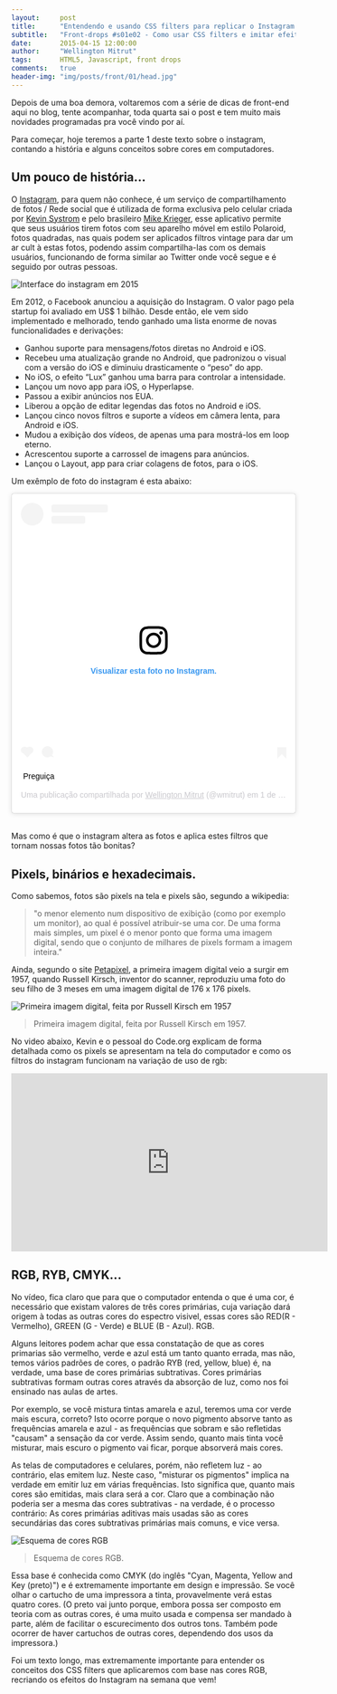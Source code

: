 ```yaml
---
layout:     post
title:      "Entendendo e usando CSS filters para replicar o Instagram - PARTE 1"
subtitle:   "Front-drops #s01e02 - Como usar CSS filters e imitar efeitos como do Instagram."
date:       2015-04-15 12:00:00
author:     "Wellington Mitrut"
tags:       HTML5, Javascript, front drops
comments:   true
header-img: "img/posts/front/01/head.jpg"
---
```


Depois de uma boa demora, voltaremos com a série de dicas de front-end aqui no blog, tente acompanhar, toda quarta sai o post e tem muito mais novidades programadas pra você vindo por aí.

Para começar, hoje teremos a parte 1 deste texto sobre o instagram, contando a história e alguns conceitos sobre cores em computadores.


<h2 class="section-heading">Um pouco de história...</h2>

O <a target="_blank" href="http://instagram.com">Instagram</a>, para quem não conhece, é um serviço de compartilhamento de fotos / Rede social que é utilizada de forma exclusiva pelo celular criada por <a target="_blank" href="https://twitter.com/KEVIN">Kevin Systrom</a> e pelo brasileiro <a target="_blank" href="https://twitter.com/mikeyk">Mike Krieger</a>, esse aplicativo permite que seus usuários tirem fotos com seu aparelho móvel em estilo Polaroid, fotos quadradas, nas quais podem ser aplicados filtros vintage para dar um ar cult à estas fotos, podendo assim compartilha-las com os demais usuários, funcionando de forma similar ao Twitter onde você segue e é seguido por outras pessoas.

![Interface do instagram em 2015](./instagraminterface.jpg)

Em 2012, o Facebook anunciou a aquisição do Instagram. O valor pago pela startup foi avaliado em US$ 1 bilhão. Desde então, ele vem sido implementado e melhorado, tendo ganhado uma lista enorme de novas funcionalidades e derivações:

<ul>
  <li>Ganhou suporte para mensagens/fotos diretas no Android e iOS.</li>
  <li>Recebeu uma atualização grande no Android, que padronizou o visual com a versão do iOS e diminuiu drasticamente o “peso” do app.</li>
  <li>No iOS, o efeito “Lux” ganhou uma barra para controlar a intensidade.</li>
  <li>Lançou um novo app para iOS, o Hyperlapse.</li>
  <li>Passou a exibir anúncios nos EUA.</li>
  <li>Liberou a opção de editar legendas das fotos no Android e iOS.</li>
  <li>Lançou cinco novos filtros e suporte a vídeos em câmera lenta, para Android e iOS.</li>
  <li>Mudou a exibição dos vídeos, de apenas uma para mostrá-los em loop eterno.</li>
  <li>Acrescentou suporte a carrossel de imagens para anúncios.</li>
  <li>Lançou o Layout, app para criar colagens de fotos, para o iOS.</li>
</ul>

Um exêmplo de foto do instagram é esta abaixo:

<blockquote class="instagram-media" data-instgrm-captioned data-instgrm-permalink="https://www.instagram.com/p/lAcPM8FfHv/?utm_source=ig_embed&amp;utm_medium=loading" data-instgrm-version="12" style=" background:#FFF; border:0; border-radius:3px; box-shadow:0 0 1px 0 rgba(0,0,0,0.5),0 1px 10px 0 rgba(0,0,0,0.15); margin: 1px; max-width:540px; min-width:326px; padding:0; width:99.375%; width:-webkit-calc(100% - 2px); width:calc(100% - 2px);"><div style="padding:16px;"> <a href="https://www.instagram.com/p/lAcPM8FfHv/?utm_source=ig_embed&amp;utm_medium=loading" style=" background:#FFFFFF; line-height:0; padding:0 0; text-align:center; text-decoration:none; width:100%;" target="_blank"> <div style=" display: flex; flex-direction: row; align-items: center;"> <div style="background-color: #F4F4F4; border-radius: 50%; flex-grow: 0; height: 40px; margin-right: 14px; width: 40px;"></div> <div style="display: flex; flex-direction: column; flex-grow: 1; justify-content: center;"> <div style=" background-color: #F4F4F4; border-radius: 4px; flex-grow: 0; height: 14px; margin-bottom: 6px; width: 100px;"></div> <div style=" background-color: #F4F4F4; border-radius: 4px; flex-grow: 0; height: 14px; width: 60px;"></div></div></div><div style="padding: 19% 0;"></div><div style="display:block; height:50px; margin:0 auto 12px; width:50px;"><svg width="50px" height="50px" viewBox="0 0 60 60" version="1.1" xmlns="https://www.w3.org/2000/svg" xmlns:xlink="https://www.w3.org/1999/xlink"><g stroke="none" stroke-width="1" fill="none" fill-rule="evenodd"><g transform="translate(-511.000000, -20.000000)" fill="#000000"><g><path d="M556.869,30.41 C554.814,30.41 553.148,32.076 553.148,34.131 C553.148,36.186 554.814,37.852 556.869,37.852 C558.924,37.852 560.59,36.186 560.59,34.131 C560.59,32.076 558.924,30.41 556.869,30.41 M541,60.657 C535.114,60.657 530.342,55.887 530.342,50 C530.342,44.114 535.114,39.342 541,39.342 C546.887,39.342 551.658,44.114 551.658,50 C551.658,55.887 546.887,60.657 541,60.657 M541,33.886 C532.1,33.886 524.886,41.1 524.886,50 C524.886,58.899 532.1,66.113 541,66.113 C549.9,66.113 557.115,58.899 557.115,50 C557.115,41.1 549.9,33.886 541,33.886 M565.378,62.101 C565.244,65.022 564.756,66.606 564.346,67.663 C563.803,69.06 563.154,70.057 562.106,71.106 C561.058,72.155 560.06,72.803 558.662,73.347 C557.607,73.757 556.021,74.244 553.102,74.378 C549.944,74.521 548.997,74.552 541,74.552 C533.003,74.552 532.056,74.521 528.898,74.378 C525.979,74.244 524.393,73.757 523.338,73.347 C521.94,72.803 520.942,72.155 519.894,71.106 C518.846,70.057 518.197,69.06 517.654,67.663 C517.244,66.606 516.755,65.022 516.623,62.101 C516.479,58.943 516.448,57.996 516.448,50 C516.448,42.003 516.479,41.056 516.623,37.899 C516.755,34.978 517.244,33.391 517.654,32.338 C518.197,30.938 518.846,29.942 519.894,28.894 C520.942,27.846 521.94,27.196 523.338,26.654 C524.393,26.244 525.979,25.756 528.898,25.623 C532.057,25.479 533.004,25.448 541,25.448 C548.997,25.448 549.943,25.479 553.102,25.623 C556.021,25.756 557.607,26.244 558.662,26.654 C560.06,27.196 561.058,27.846 562.106,28.894 C563.154,29.942 563.803,30.938 564.346,32.338 C564.756,33.391 565.244,34.978 565.378,37.899 C565.522,41.056 565.552,42.003 565.552,50 C565.552,57.996 565.522,58.943 565.378,62.101 M570.82,37.631 C570.674,34.438 570.167,32.258 569.425,30.349 C568.659,28.377 567.633,26.702 565.965,25.035 C564.297,23.368 562.623,22.342 560.652,21.575 C558.743,20.834 556.562,20.326 553.369,20.18 C550.169,20.033 549.148,20 541,20 C532.853,20 531.831,20.033 528.631,20.18 C525.438,20.326 523.257,20.834 521.349,21.575 C519.376,22.342 517.703,23.368 516.035,25.035 C514.368,26.702 513.342,28.377 512.574,30.349 C511.834,32.258 511.326,34.438 511.181,37.631 C511.035,40.831 511,41.851 511,50 C511,58.147 511.035,59.17 511.181,62.369 C511.326,65.562 511.834,67.743 512.574,69.651 C513.342,71.625 514.368,73.296 516.035,74.965 C517.703,76.634 519.376,77.658 521.349,78.425 C523.257,79.167 525.438,79.673 528.631,79.82 C531.831,79.965 532.853,80.001 541,80.001 C549.148,80.001 550.169,79.965 553.369,79.82 C556.562,79.673 558.743,79.167 560.652,78.425 C562.623,77.658 564.297,76.634 565.965,74.965 C567.633,73.296 568.659,71.625 569.425,69.651 C570.167,67.743 570.674,65.562 570.82,62.369 C570.966,59.17 571,58.147 571,50 C571,41.851 570.966,40.831 570.82,37.631"></path></g></g></g></svg></div><div style="padding-top: 8px;"> <div style=" color:#3897f0; font-family:Arial,sans-serif; font-size:14px; font-style:normal; font-weight:550; line-height:18px;"> Visualizar esta foto no Instagram.</div></div><div style="padding: 12.5% 0;"></div> <div style="display: flex; flex-direction: row; margin-bottom: 14px; align-items: center;"><div> <div style="background-color: #F4F4F4; border-radius: 50%; height: 12.5px; width: 12.5px; transform: translateX(0px) translateY(7px);"></div> <div style="background-color: #F4F4F4; height: 12.5px; transform: rotate(-45deg) translateX(3px) translateY(1px); width: 12.5px; flex-grow: 0; margin-right: 14px; margin-left: 2px;"></div> <div style="background-color: #F4F4F4; border-radius: 50%; height: 12.5px; width: 12.5px; transform: translateX(9px) translateY(-18px);"></div></div><div style="margin-left: 8px;"> <div style=" background-color: #F4F4F4; border-radius: 50%; flex-grow: 0; height: 20px; width: 20px;"></div> <div style=" width: 0; height: 0; border-top: 2px solid transparent; border-left: 6px solid #f4f4f4; border-bottom: 2px solid transparent; transform: translateX(16px) translateY(-4px) rotate(30deg)"></div></div><div style="margin-left: auto;"> <div style=" width: 0px; border-top: 8px solid #F4F4F4; border-right: 8px solid transparent; transform: translateY(16px);"></div> <div style=" background-color: #F4F4F4; flex-grow: 0; height: 12px; width: 16px; transform: translateY(-4px);"></div> <div style=" width: 0; height: 0; border-top: 8px solid #F4F4F4; border-left: 8px solid transparent; transform: translateY(-4px) translateX(8px);"></div></div></div></a> <p style=" margin:8px 0 0 0; padding:0 4px;"> <a href="https://www.instagram.com/p/lAcPM8FfHv/?utm_source=ig_embed&amp;utm_medium=loading" style=" color:#000; font-family:Arial,sans-serif; font-size:14px; font-style:normal; font-weight:normal; line-height:17px; text-decoration:none; word-wrap:break-word;" target="_blank">Preguiça</a></p> <p style=" color:#c9c8cd; font-family:Arial,sans-serif; font-size:14px; line-height:17px; margin-bottom:0; margin-top:8px; overflow:hidden; padding:8px 0 7px; text-align:center; text-overflow:ellipsis; white-space:nowrap;">Uma publicação compartilhada por <a href="https://www.instagram.com/wmitrut/?utm_source=ig_embed&amp;utm_medium=loading" style=" color:#c9c8cd; font-family:Arial,sans-serif; font-size:14px; font-style:normal; font-weight:normal; line-height:17px;" target="_blank"> Wellington Mitrut</a> (@wmitrut) em <time style=" font-family:Arial,sans-serif; font-size:14px; line-height:17px;" datetime="2014-03-01T16:35:21+00:00">1 de Mar, 2014 às 8:35 PST</time></p></div></blockquote> <script async src="//www.instagram.com/embed.js"></script>
<br>

Mas como é que o instagram altera as fotos e aplica estes filtros que tornam nossas fotos tão bonitas?

<h2 class="section-heading">Pixels, binários e hexadecimais.</h2>

Como sabemos, fotos são pixels na tela e pixels são, segundo a wikipedia:

<blockquote>"o menor elemento num dispositivo de exibição (como por exemplo um monitor), ao qual é possível atribuir-se uma cor. De uma forma mais simples, um pixel é o menor ponto que forma uma imagem digital, sendo que o conjunto de milhares de pixels formam a imagem inteira."</blockquote>

Ainda, segundo o site <a href="http://petapixel.com/2010/11/04/first-digital-photograph-ever-made/">Petapixel</a>, a primeira imagem digital veio a surgir em 1957, quando Russell Kirsch, inventor do scanner, reproduziu uma foto do seu filho de 3 meses em uma imagem digital de 176 x 176 pixels.

![Primeira imagem digital, feita por Russell Kirsch em 1957](./firstdigitalimage.jpg)

> Primeira imagem digital, feita por Russell Kirsch em 1957.

No video abaixo, Kevin e o pessoal do Code.org explicam de forma detalhada como os pixels se apresentam na tela do computador e como os filtros do instagram funcionam na variação de uso de rgb:

<iframe width="560" height="315" src="https://www.youtube.com/embed/15aqFQQVBWU" frameborder="0" allowfullscreen></iframe>

<h2 class="section-heading">RGB, RYB, CMYK...</h2>

No vídeo, fica claro que para que o computador entenda o que é uma cor, é necessário que existam valores de três cores primárias, cuja variação dará origem à todas as outras cores do espectro visivel, essas cores são RED(R -  Vermelho), GREEN (G - Verde) e BLUE (B - Azul). RGB.

Alguns leitores podem achar que essa constatação de que as cores primarias são vermelho, verde e azul está um tanto quanto errada, mas não, temos vários padrões de cores, o padrão RYB (red, yellow, blue) é, na verdade, uma base de cores primárias subtrativas. Cores primárias subtrativas formam outras cores através da absorção de luz, como nos foi ensinado nas aulas de artes.

Por exemplo, se você mistura tintas amarela e azul, teremos uma cor verde mais escura, correto? Isto ocorre porque o novo pigmento absorve tanto as frequências amarela e azul - as frequências que sobram e são refletidas "causam" a sensação da cor verde. Assim sendo, quanto mais tinta você misturar, mais escuro o pigmento vai ficar, porque absorverá mais cores.</b>

As telas de computadores e celulares, porém, não refletem luz - ao contrário, elas emitem luz. Neste caso, "misturar os pigmentos" implica na verdade em emitir luz em várias frequências. Isto significa que, quanto mais cores são emitidas, mais clara será a cor. Claro que a combinação não poderia ser a mesma das cores subtrativas - na verdade, é o processo contrário: As cores primárias aditivas mais usadas são as cores secundárias das cores subtrativas primárias mais comuns, e vice versa.

![Esquema de cores RGB](./rgb.png)

> Esquema de cores RGB.


Essa base é conhecida como CMYK (do inglês "Cyan, Magenta, Yellow and Key (preto)") e é extremamente importante em design e impressão. Se você olhar o cartucho de uma impressora a tinta, provavelmente verá estas quatro cores. (O preto vai junto porque, embora possa ser composto em teoria com as outras cores, é uma muito usada e compensa ser mandado à parte, além de facilitar o escurecimento dos outros tons. Também pode ocorrer de haver cartuchos de outras cores, dependendo dos usos da impressora.)

Foi um texto longo, mas extremamente importante para entender os conceitos dos CSS filters que aplicaremos com base nas cores RGB, recriando os efeitos do Instagram na semana que vem!
